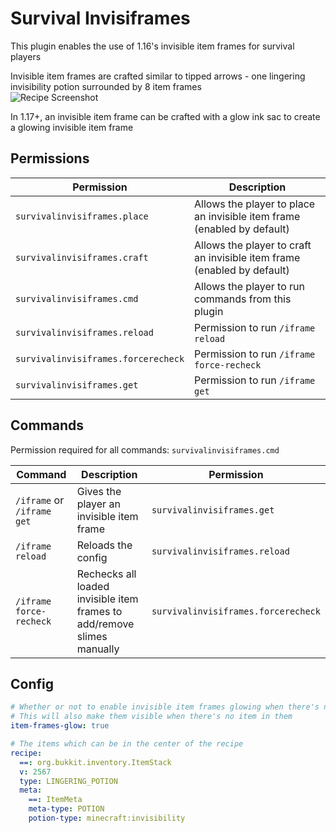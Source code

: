 # Survival Invisiframes

This plugin enables the use of 1.16's invisible item frames for survival players

Invisible item frames are crafted similar to tipped arrows - one lingering invisibility potion surrounded by 8 item frames\
![Recipe Screenshot](https://i.imgur.com/RtX84ic.png)

In 1.17+, an invisible item frame can be crafted with a glow ink sac to create a glowing invisible item frame

## Permissions
Permission | Description
--- | ---
`survivalinvisiframes.place` | Allows the player to place an invisible item frame (enabled by default)
`survivalinvisiframes.craft`| Allows the player to craft an invisible item frame (enabled by default)
`survivalinvisiframes.cmd` | Allows the player to run commands from this plugin
`survivalinvisiframes.reload` | Permission to run `/iframe reload`
`survivalinvisiframes.forcerecheck` | Permission to run `/iframe force-recheck`
`survivalinvisiframes.get` | Permission to run `/iframe get`

## Commands
Permission required for all commands: `survivalinvisiframes.cmd`

Command | Description | Permission
--- | --- | ---
`/iframe` or `/iframe get` | Gives the player an invisible item frame | `survivalinvisiframes.get`
`/iframe reload` | Reloads the config | `survivalinvisiframes.reload`
`/iframe force-recheck` | Rechecks all loaded invisible item frames to add/remove slimes manually | `survivalinvisiframes.forcerecheck`

## Config
```yaml
# Whether or not to enable invisible item frames glowing when there's no item in them
# This will also make them visible when there's no item in them
item-frames-glow: true

# The items which can be in the center of the recipe
recipe:
  ==: org.bukkit.inventory.ItemStack
  v: 2567
  type: LINGERING_POTION
  meta:
    ==: ItemMeta
    meta-type: POTION
    potion-type: minecraft:invisibility
```